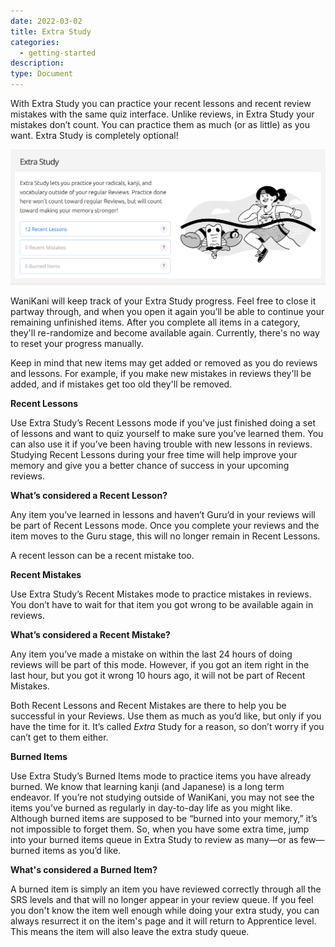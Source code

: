 ```yaml
---
date: 2022-03-02
title: Extra Study
categories:
  - getting-started
description:
type: Document
---
```


With Extra Study you can practice your recent lessons and recent review mistakes with the same quiz interface. Unlike reviews, in Extra Study your mistakes don’t count. You can practice them as much (or as little) as you want. Extra Study is completely optional!

![Extra Study](/images/extra-study-burned.png)

WaniKani will keep track of your Extra Study progress. Feel free to close it partway through, and when you open it again you’ll be able to continue your remaining unfinished items. After you complete all items in a category, they'll re-randomize and become available again. Currently, there's no way to reset your progress manually.

Keep in mind that new items may get added or removed as you do reviews and lessons. For example, if you make new mistakes in reviews they'll be added, and if mistakes get too old they'll be removed.

**Recent Lessons**

Use Extra Study’s Recent Lessons mode if you’ve just finished doing a set of lessons and want to quiz yourself to make sure you’ve learned them. You can also use it if you’ve been having trouble with new lessons in reviews. Studying Recent Lessons during your free time will help improve your memory and give you a better chance of success in your upcoming reviews.

**What’s considered a Recent Lesson?**

Any item you’ve learned in lessons and haven’t Guru’d in your reviews will be part of Recent Lessons mode. Once you complete your reviews and the item moves to the Guru stage, this will no longer remain in Recent Lessons.

A recent lesson can be a recent mistake too.

**Recent Mistakes**

Use Extra Study’s Recent Mistakes mode to practice mistakes in reviews. You don’t have to wait for that item you got wrong to be available again in reviews.

**What’s considered a Recent Mistake?**

Any item you’ve made a mistake on within the last 24 hours of doing reviews will be part of this mode. However, if you got an item right in the last hour, but you got it wrong 10 hours ago, it will not be part of Recent Mistakes.

Both Recent Lessons and Recent Mistakes are there to help you be successful in your Reviews. Use them as much as you’d like, but only if you have the time for it. It’s called _Extra_ Study for a reason, so don’t worry if you can’t get to them either.

**Burned Items**

Use Extra Study’s Burned Items mode to practice items you have already burned. We know that learning kanji (and Japanese) is a long term endeavor. If you’re not studying outside of WaniKani, you may not see the items you’ve burned as regularly in day-to-day life as you might like. Although burned items are supposed to be “burned into your memory,” it’s not impossible to forget them. So, when you have some extra time, jump into your burned items queue in Extra Study to review as many—or as few—burned items as you’d like.

**What's considered a Burned Item?**

A burned item is simply an item you have reviewed correctly through all the SRS levels and that will no longer appear in your review queue. If you feel you don't know the item well enough while doing your extra study, you can always resurrect it on the item's page and it will return to Apprentice level. This means the item will also leave the extra study queue.
